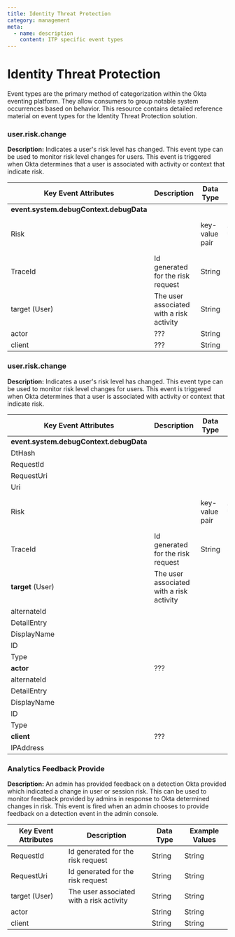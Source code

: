 ```yaml
---
title: Identity Threat Protection
category: management
meta:
  - name: description
    content: ITP specific event types
---
```


# Identity Threat Protection

Event types are the primary method of categorization within the Okta eventing platform. They allow consumers to group notable system occurrences based on behavior. This resource contains detailed reference material on event types for the Identity Threat Protection solution.

### user.risk.change

**Description:** Indicates a user's risk level has changed. This event type can be used to monitor risk level changes for users. This event is triggered when Okta determines that a user is associated with activity or context that indicate risk.

| Key Event Attributes  | Description                                         | Data Type            | Example Values |
| --------------------- | --------------------------------------------------- | -------------------- | -------------- |
| **event.system.debugContext.debugData**                |                 |         |         |
| Risk                  |                                                     | key-value pair       |` {previousLevel=LOW, level=MEDIUM, detectionName=Session Influenced User Risk, reasons=idxGuvnnpQKQ8uVw56TGp23Qg, issuer=OKTA} `        |
| TraceId               | Id generated for the risk request                   | String         | String         |
| target (User)         | The user associated with a risk activity            | String         | String         |
| actor                 |  ???                 | String         | String         |
| client                |  ???                | String         | String         |

### user.risk.change

**Description:** Indicates a user's risk level has changed. This event type can be used to monitor risk level changes for users. This event is triggered when Okta determines that a user is associated with activity or context that indicate risk.

| Key Event Attributes  | Description                                         | Data Type            | Example Values |
| --------------------- | --------------------------------------------------- | -------------------- | -------------- |
| **event.system.debugContext.debugData**                |                 |         |         |
| DtHash               |                 |         |         |
| RequestId              |                 |         |         |
| RequestUri              |                 |         |         |
| Uri             |                 |         |         |
| Risk                  |                                                     | key-value pair       |` {previousLevel=LOW, level=MEDIUM, detectionName=Session Influenced User Risk, reasons=idxGuvnnpQKQ8uVw56TGp23Qg, issuer=OKTA} `        |
| TraceId               | Id generated for the risk request                   | String         | String         |
| **target** (User)         | The user associated with a risk activity            |      |        |
| alternateId        |            |      |        |
| DetailEntry         |             |      |        |
| DisplayName        |            |      |        |
| ID        |             |      |        |
| Type        |            |      |        |
| **actor**                 |  ???                 |         |         |
| alternateId        |            |      |        |
| DetailEntry         |             |      |        |
| DisplayName        |            |      |        |
| ID        |             |      |        |
| Type        |            |      |        |
| **client**                |  ???                |       |         |
| IPAddress              |                |       |         |

### Analytics Feedback Provide

**Description:** An admin has provided feedback on a detection Okta provided which indicated a change in user or session risk. This can be used to monitor feedback provided by admins in response to Okta determined changes in risk. This event is fired when an admin chooses to provide feedback on a detection event in the admin console.

| Key Event Attributes  | Description                                         | Data Type      | Example Values |
| --------------------- | --------------------------------------------------- | -------------- | -------------- |
| RequestId               | Id generated for the risk request                   | String         | String         |
| RequestUri              | Id generated for the risk request                   | String         | String         |
| target (User)         | The user associated with a risk activity            | String         | String         |
| actor                 |                   | String         | String         |
| client                |                   | String         | String         |

